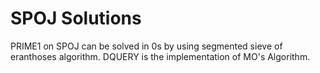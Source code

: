 # SPOJ Solutions
PRIME1 on SPOJ can be solved in 0s by using segmented sieve of eranthoses algorithm.
DQUERY is the implementation of MO's Algorithm.
